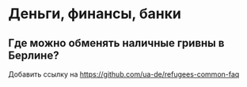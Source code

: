 # Деньги, финансы, банки

## Где можно обменять наличные гривны в Берлине?
Добавить ссылку на https://github.com/ua-de/refugees-common-faq